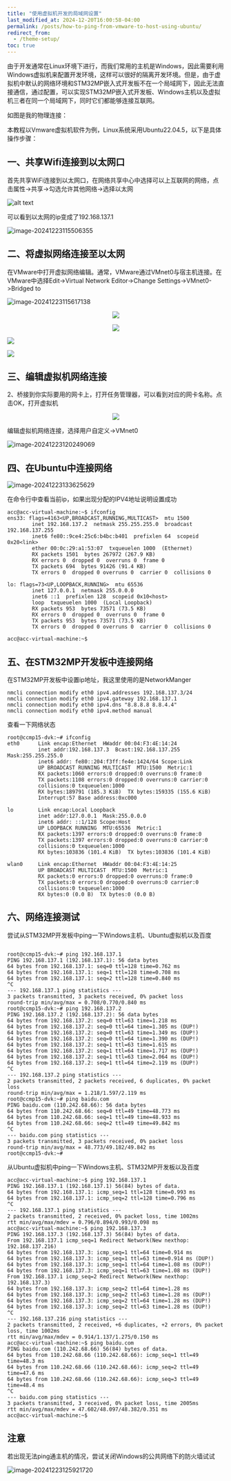 ```yaml
---
title: "使用虚拟机开发的局域网设置"
last_modified_at: 2024-12-20T16:00:58-04:00
permalink: /posts/how-to-ping-from-vmware-to-host-using-ubuntu/
redirect_from:
  - /theme-setup/
toc: true
---
```


由于开发通常在Linux环境下进行，而我们常用的主机是Windows，因此需要利用Windows虚拟机来配置开发环境，这样可以很好的隔离开发环境。但是，由于虚拟机中默认的网络环境和STM32MP嵌入式开发板不在一个局域网下，因此无法直接通信，通过配置，可以实现STM32MP嵌入式开发板、Windows主机以及虚拟机三者在同一个局域网下，同时它们都能够连接互联网。

如图是我的物理连接：

本教程以Vmware虚拟机软件为例，Linux系统采用Ubuntu22.04.5，以下是具体操作步骤：

## 一、共享Wifi连接到以太网口
首先共享WiFi连接到以太网口，在网络共享中心中选择可以上互联网的网络，点击属性->共享->勾选允许其他网络->选择以太网

![alt text](https://cdn.jsdelivr.net/gh/dwgan/PicGo/img/image.png)



可以看到以太网的ip变成了192.168.137.1

![image-20241223115506355](https://cdn.jsdelivr.net/gh/dwgan/PicGo/img/image-20241223115506355.png)

## 二、将虚拟网络连接至以太网

在VMware中打开虚拟网络编辑。通常，VMware通过VMnet0与宿主机连接。在VMware中选择Edit->Virtual Network Editor->Change Settings->VMnet0->Bridged to

![image-20241223115617138](https://cdn.jsdelivr.net/gh/dwgan/PicGo/img/image-20241223115617138.png)



<p align="center">
  <img src="https://cdn.jsdelivr.net/gh/dwgan/PicGo/img/image-20241203162302053.png" style="zoom: 100%;" />
</p>
<p align="center">
  <img src="https://cdn.jsdelivr.net/gh/dwgan/PicGo/img/image-20241223115824726.png" style="zoom: 100%;" />
</p>




![](https://cdn.jsdelivr.net/gh/dwgan/PicGo/img/image-20241203162302053.png)

![](https://cdn.jsdelivr.net/gh/dwgan/PicGo/img/image-20241203162410872.png)



## 三、编辑虚拟机网络连接

2、桥接到你实际要用的网卡上，打开任务管理器，可以看到对应的网卡名称。点击OK，打开虚拟机

<p align="center">
  <img src="https://cdn.jsdelivr.net/gh/dwgan/PicGo/img/image-20241223115824726.png" style="zoom: 100%;" />
</p>
编辑虚拟机网络连接，选择用户自定义->VMnet0



![image-20241223120249069](https://cdn.jsdelivr.net/gh/dwgan/PicGo/img/image-20241223120249069.png)

## 四、在Ubuntu中连接网络

![image-20241223133625629](https://cdn.jsdelivr.net/gh/dwgan/PicGo/img/image-20241223133625629.png)

在命令行中查看当前ip，如果出现分配的IPV4地址说明设置成功

```
acc@acc-virtual-machine:~$ ifconfig
ens33: flags=4163<UP,BROADCAST,RUNNING,MULTICAST>  mtu 1500
        inet 192.168.137.2  netmask 255.255.255.0  broadcast 192.168.137.255
        inet6 fe80::9ce4:25c6:b4bc:b401  prefixlen 64  scopeid 0x20<link>
        ether 00:0c:29:a1:53:07  txqueuelen 1000  (Ethernet)
        RX packets 1501  bytes 267972 (267.9 KB)
        RX errors 0  dropped 0  overruns 0  frame 0
        TX packets 694  bytes 91426 (91.4 KB)
        TX errors 0  dropped 0 overruns 0  carrier 0  collisions 0

lo: flags=73<UP,LOOPBACK,RUNNING>  mtu 65536
        inet 127.0.0.1  netmask 255.0.0.0
        inet6 ::1  prefixlen 128  scopeid 0x10<host>
        loop  txqueuelen 1000  (Local Loopback)
        RX packets 953  bytes 73571 (73.5 KB)
        RX errors 0  dropped 0  overruns 0  frame 0
        TX packets 953  bytes 73571 (73.5 KB)
        TX errors 0  dropped 0 overruns 0  carrier 0  collisions 0

acc@acc-virtual-machine:~$ 
```

## 五、在STM32MP开发板中连接网络

在STM32MP开发板中设置ip地址，我这里使用的是NetworkManger

```
nmcli connection modify eth0 ipv4.addresses 192.168.137.3/24
nmcli connection modify eth0 ipv4.gateway 192.168.137.1
nmcli connection modify eth0 ipv4.dns "8.8.8.8 8.8.4.4"
nmcli connection modify eth0 ipv4.method manual
```

查看一下网络状态

```
root@ccmp15-dvk:~# ifconfig
eth0      Link encap:Ethernet  HWaddr 00:04:F3:4E:14:24
          inet addr:192.168.137.3  Bcast:192.168.137.255  Mask:255.255.255.0
          inet6 addr: fe80::204:f3ff:fe4e:1424/64 Scope:Link
          UP BROADCAST RUNNING MULTICAST  MTU:1500  Metric:1
          RX packets:1060 errors:0 dropped:0 overruns:0 frame:0
          TX packets:1108 errors:0 dropped:0 overruns:0 carrier:0
          collisions:0 txqueuelen:1000
          RX bytes:189791 (185.3 KiB)  TX bytes:159335 (155.6 KiB)
          Interrupt:57 Base address:0xc000

lo        Link encap:Local Loopback
          inet addr:127.0.0.1  Mask:255.0.0.0
          inet6 addr: ::1/128 Scope:Host
          UP LOOPBACK RUNNING  MTU:65536  Metric:1
          RX packets:1397 errors:0 dropped:0 overruns:0 frame:0
          TX packets:1397 errors:0 dropped:0 overruns:0 carrier:0
          collisions:0 txqueuelen:1000
          RX bytes:103836 (101.4 KiB)  TX bytes:103836 (101.4 KiB)

wlan0     Link encap:Ethernet  HWaddr 00:04:F3:4E:14:25
          UP BROADCAST MULTICAST  MTU:1500  Metric:1
          RX packets:0 errors:0 dropped:0 overruns:0 frame:0
          TX packets:0 errors:0 dropped:0 overruns:0 carrier:0
          collisions:0 txqueuelen:1000
          RX bytes:0 (0.0 B)  TX bytes:0 (0.0 B)
```

## 六、网络连接测试

尝试从STM32MP开发板中ping一下Windows主机、Ubuntu虚拟机以及百度

```

root@ccmp15-dvk:~# ping 192.168.137.1
PING 192.168.137.1 (192.168.137.1): 56 data bytes
64 bytes from 192.168.137.1: seq=0 ttl=128 time=0.762 ms
64 bytes from 192.168.137.1: seq=1 ttl=128 time=0.708 ms
64 bytes from 192.168.137.1: seq=2 ttl=128 time=0.840 ms
^C
--- 192.168.137.1 ping statistics ---
3 packets transmitted, 3 packets received, 0% packet loss
round-trip min/avg/max = 0.708/0.770/0.840 ms
root@ccmp15-dvk:~# ping 192.168.137.2
PING 192.168.137.2 (192.168.137.2): 56 data bytes
64 bytes from 192.168.137.2: seq=0 ttl=63 time=1.218 ms
64 bytes from 192.168.137.2: seq=0 ttl=64 time=1.305 ms (DUP!)
64 bytes from 192.168.137.2: seq=0 ttl=63 time=1.349 ms (DUP!)
64 bytes from 192.168.137.2: seq=0 ttl=64 time=1.390 ms (DUP!)
64 bytes from 192.168.137.2: seq=1 ttl=63 time=1.615 ms
64 bytes from 192.168.137.2: seq=1 ttl=64 time=1.717 ms (DUP!)
64 bytes from 192.168.137.2: seq=1 ttl=63 time=2.064 ms (DUP!)
64 bytes from 192.168.137.2: seq=1 ttl=64 time=2.119 ms (DUP!)
^C
--- 192.168.137.2 ping statistics ---
2 packets transmitted, 2 packets received, 6 duplicates, 0% packet loss
round-trip min/avg/max = 1.218/1.597/2.119 ms
root@ccmp15-dvk:~# ping baidu.com
PING baidu.com (110.242.68.66): 56 data bytes
64 bytes from 110.242.68.66: seq=0 ttl=49 time=48.773 ms
64 bytes from 110.242.68.66: seq=1 ttl=49 time=48.933 ms
64 bytes from 110.242.68.66: seq=2 ttl=49 time=49.842 ms
^C
--- baidu.com ping statistics ---
3 packets transmitted, 3 packets received, 0% packet loss
round-trip min/avg/max = 48.773/49.182/49.842 ms
root@ccmp15-dvk:~#

```

从Ubuntu虚拟机中ping一下Windows主机、STM32MP开发板以及百度

```
acc@acc-virtual-machine:~$ ping 192.168.137.1
PING 192.168.137.1 (192.168.137.1) 56(84) bytes of data.
64 bytes from 192.168.137.1: icmp_seq=1 ttl=128 time=0.993 ms
64 bytes from 192.168.137.1: icmp_seq=2 ttl=128 time=0.796 ms
^C
--- 192.168.137.1 ping statistics ---
2 packets transmitted, 2 received, 0% packet loss, time 1002ms
rtt min/avg/max/mdev = 0.796/0.894/0.993/0.098 ms
acc@acc-virtual-machine:~$ ping 192.168.137.3
PING 192.168.137.3 (192.168.137.3) 56(84) bytes of data.
From 192.168.137.1 icmp_seq=1 Redirect Network(New nexthop: 192.168.137.216)
64 bytes from 192.168.137.3: icmp_seq=1 ttl=64 time=0.914 ms
64 bytes from 192.168.137.3: icmp_seq=1 ttl=63 time=0.914 ms (DUP!)
64 bytes from 192.168.137.3: icmp_seq=1 ttl=64 time=1.08 ms (DUP!)
64 bytes from 192.168.137.3: icmp_seq=1 ttl=63 time=1.08 ms (DUP!)
From 192.168.137.1 icmp_seq=2 Redirect Network(New nexthop: 192.168.137.3)
64 bytes from 192.168.137.3: icmp_seq=2 ttl=64 time=1.28 ms
64 bytes from 192.168.137.3: icmp_seq=2 ttl=63 time=1.28 ms (DUP!)
64 bytes from 192.168.137.3: icmp_seq=2 ttl=64 time=1.28 ms (DUP!)
64 bytes from 192.168.137.3: icmp_seq=2 ttl=63 time=1.28 ms (DUP!)
^C
--- 192.168.137.216 ping statistics ---
2 packets transmitted, 2 received, +6 duplicates, +2 errors, 0% packet loss, time 1002ms
rtt min/avg/max/mdev = 0.914/1.137/1.275/0.150 ms
acc@acc-virtual-machine:~$ ping baidu.com
PING baidu.com (110.242.68.66) 56(84) bytes of data.
64 bytes from 110.242.68.66 (110.242.68.66): icmp_seq=1 ttl=49 time=48.3 ms
64 bytes from 110.242.68.66 (110.242.68.66): icmp_seq=2 ttl=49 time=47.6 ms
64 bytes from 110.242.68.66 (110.242.68.66): icmp_seq=3 ttl=49 time=48.4 ms
^C
--- baidu.com ping statistics ---
3 packets transmitted, 3 received, 0% packet loss, time 2005ms
rtt min/avg/max/mdev = 47.602/48.097/48.382/0.351 ms
acc@acc-virtual-machine:~$ 

```

## 注意

若出现无法ping通主机的情况，尝试关闭Windows的公共网络下的防火墙试试

![image-20241223125921720](https://cdn.jsdelivr.net/gh/dwgan/PicGo/img/image-20241223125921720.png)

